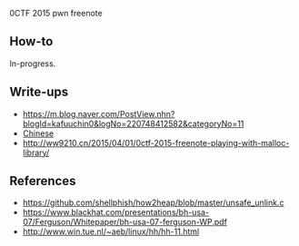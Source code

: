 0CTF 2015 pwn freenote

## How-to

In-progress.

## Write-ups

* https://m.blog.naver.com/PostView.nhn?blogId=kafuuchin0&logNo=220748412582&categoryNo=11
* [Chinese](http://winesap.logdown.com/posts/258859-0ctf-2015-freenode-write-up)
* http://ww9210.cn/2015/04/01/0ctf-2015-freenote-playing-with-malloc-library/

## References

* https://github.com/shellphish/how2heap/blob/master/unsafe_unlink.c
* https://www.blackhat.com/presentations/bh-usa-07/Ferguson/Whitepaper/bh-usa-07-ferguson-WP.pdf
* http://www.win.tue.nl/~aeb/linux/hh/hh-11.html
